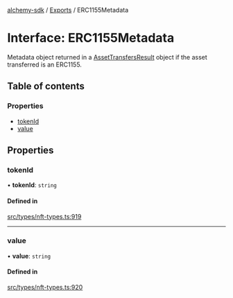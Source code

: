 [alchemy-sdk](../README.md) / [Exports](../modules.md) / ERC1155Metadata

# Interface: ERC1155Metadata

Metadata object returned in a [AssetTransfersResult](AssetTransfersResult.md) object if the asset
transferred is an ERC1155.

## Table of contents

### Properties

- [tokenId](ERC1155Metadata.md#tokenid)
- [value](ERC1155Metadata.md#value)

## Properties

### tokenId

• **tokenId**: `string`

#### Defined in

[src/types/nft-types.ts:919](https://github.com/alchemyplatform/alchemy-sdk-js/blob/fb68bb4a/src/types/nft-types.ts#L919)

___

### value

• **value**: `string`

#### Defined in

[src/types/nft-types.ts:920](https://github.com/alchemyplatform/alchemy-sdk-js/blob/fb68bb4a/src/types/nft-types.ts#L920)
